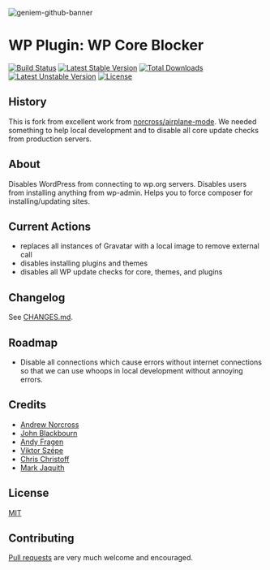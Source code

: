![geniem-github-banner](https://cloud.githubusercontent.com/assets/5691777/14319886/9ae46166-fc1b-11e5-9630-d60aa3dc4f9e.png)
# WP Plugin: WP Core Blocker
[![Build Status](https://travis-ci.org/devgeniem/wp-core-blocker.svg?branch=master)](https://travis-ci.org/devgeniem/wp-core-blocker) [![Latest Stable Version](https://poser.pugx.org/devgeniem/wp-core-blocker/v/stable)](https://packagist.org/packages/devgeniem/wp-core-blocker) [![Total Downloads](https://poser.pugx.org/devgeniem/wp-core-blocker/downloads)](https://packagist.org/packages/devgeniem/wp-core-blocker) [![Latest Unstable Version](https://poser.pugx.org/devgeniem/wp-core-blocker/v/unstable)](https://packagist.org/packages/devgeniem/wp-core-blocker) [![License](https://poser.pugx.org/devgeniem/wp-core-blocker/license)](https://packagist.org/packages/devgeniem/wp-core-blocker)

## History
This is fork from excellent work from [norcross/airplane-mode](https://github.com/norcross/airplane-mode/). We needed something to help local development and to disable all core update checks from production servers.

## About
Disables WordPress from connecting to wp.org servers. Disables users from installing anything from wp-admin. Helps you to force composer for installing/updating sites.

## Current Actions
* replaces all instances of Gravatar with a local image to remove external call
* disables installing plugins and themes
* disables all WP update checks for core, themes, and plugins

## Changelog

See [CHANGES.md](CHANGES.md).

## Roadmap
* Disable all connections which cause errors without internet connections so that we can use whoops in local development without annoying errors.

## Credits
* [Andrew Norcross](https://github.com/norcross)
* [John Blackbourn](https://github.com/johnbillion)
* [Andy Fragen](https://github.com/afragen)
* [Viktor Szépe](https://github.com/szepeviktor)
* [Chris Christoff](https://github.com/chriscct7)
* [Mark Jaquith](https://github.com/markjaquith)

## License

[MIT](https://github.com/devgeniem/wp-core-blocker/blob/master/LICENSE)

## Contributing

[Pull requests](https://github.com/devgeniem/wp-core-blocker/pulls) are very much welcome and encouraged.

